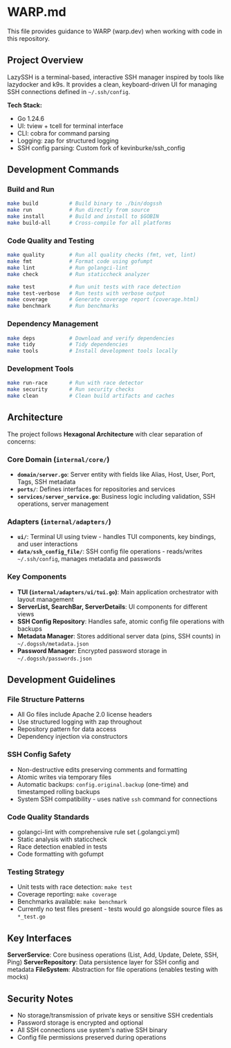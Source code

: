 # WARP.md

This file provides guidance to WARP (warp.dev) when working with code in this repository.

## Project Overview

LazySSH is a terminal-based, interactive SSH manager inspired by tools like lazydocker and k9s. It provides a clean, keyboard-driven UI for managing SSH connections defined in `~/.ssh/config`.

**Tech Stack:**
- Go 1.24.6
- UI: tview + tcell for terminal interface
- CLI: cobra for command parsing
- Logging: zap for structured logging
- SSH config parsing: Custom fork of kevinburke/ssh_config

## Development Commands

### Build and Run
```bash
make build          # Build binary to ./bin/dogssh
make run            # Run directly from source
make install        # Build and install to $GOBIN
make build-all      # Cross-compile for all platforms
```

### Code Quality and Testing
```bash
make quality        # Run all quality checks (fmt, vet, lint)
make fmt            # Format code using gofumpt
make lint           # Run golangci-lint
make check          # Run staticcheck analyzer

make test           # Run unit tests with race detection
make test-verbose   # Run tests with verbose output
make coverage       # Generate coverage report (coverage.html)
make benchmark      # Run benchmarks
```

### Dependency Management
```bash
make deps           # Download and verify dependencies
make tidy           # Tidy dependencies
make tools          # Install development tools locally
```

### Development Tools
```bash
make run-race       # Run with race detector
make security       # Run security checks
make clean          # Clean build artifacts and caches
```

## Architecture

The project follows **Hexagonal Architecture** with clear separation of concerns:

### Core Domain (`internal/core/`)
- **`domain/server.go`**: Server entity with fields like Alias, Host, User, Port, Tags, SSH metadata
- **`ports/`**: Defines interfaces for repositories and services
- **`services/server_service.go`**: Business logic including validation, SSH operations, server management

### Adapters (`internal/adapters/`)
- **`ui/`**: Terminal UI using tview - handles TUI components, key bindings, and user interactions
- **`data/ssh_config_file/`**: SSH config file operations - reads/writes `~/.ssh/config`, manages metadata and passwords

### Key Components
- **TUI (`internal/adapters/ui/tui.go`)**: Main application orchestrator with layout management
- **ServerList, SearchBar, ServerDetails**: UI components for different views
- **SSH Config Repository**: Handles safe, atomic config file operations with backups
- **Metadata Manager**: Stores additional server data (pins, SSH counts) in `~/.dogssh/metadata.json`
- **Password Manager**: Encrypted password storage in `~/.dogssh/passwords.json`

## Development Guidelines

### File Structure Patterns
- All Go files include Apache 2.0 license headers
- Use structured logging with zap throughout
- Repository pattern for data access
- Dependency injection via constructors

### SSH Config Safety
- Non-destructive edits preserving comments and formatting
- Atomic writes via temporary files
- Automatic backups: `config.original.backup` (one-time) and timestamped rolling backups
- System SSH compatibility - uses native `ssh` command for connections

### Code Quality Standards
- golangci-lint with comprehensive rule set (.golangci.yml)
- Static analysis with staticcheck
- Race detection enabled in tests
- Code formatting with gofumpt

### Testing Strategy
- Unit tests with race detection: `make test`
- Coverage reporting: `make coverage`
- Benchmarks available: `make benchmark`
- Currently no test files present - tests would go alongside source files as `*_test.go`

## Key Interfaces

**ServerService**: Core business operations (List, Add, Update, Delete, SSH, Ping)
**ServerRepository**: Data persistence layer for SSH config and metadata
**FileSystem**: Abstraction for file operations (enables testing with mocks)

## Security Notes

- No storage/transmission of private keys or sensitive SSH credentials
- Password storage is encrypted and optional
- All SSH connections use system's native SSH binary
- Config file permissions preserved during operations